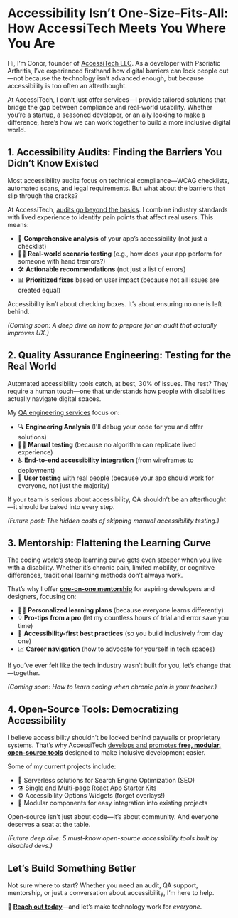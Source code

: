 
<!--
title: How AccessiTech Meets You Where You Are
description: Most ‘accessible’ tech fails disabled users. AccessiTech’s services (audits, QA, mentorship) fix that—because compliance isn’t enough. Here’s how we rebuild inclusion.
keywords: accessibility services, WCAG compliance, disability-inclusive design, accessibility audits, QA testing for accessibility, chronic pain coding tools, screen reader compatibility testing, open-source accessibility tools, disability mentorship in tech, accessible web development, #A11y, #DisabilityInnovation, #NothingAboutUsWithoutUs, #InclusiveDesign, #PsoriaticArthritisAwareness
date: 2025-04-03
categories: 
image: How-AccessiTech-Meets-You-Where-You-Are.png
imageAlt: Black text on pink background saying "Accessibility Isn't One-Size-Fits-All How AccessiTech Meets You Where You Are"
-->

# **Accessibility Isn’t One-Size-Fits-All: How AccessiTech Meets You Where You Are**  

Hi, I’m Conor, founder of [AccessiTech LLC](https://www.accessi.tech/). As a developer with Psoriatic Arthritis, I’ve experienced firsthand how digital barriers can lock people out—not because the technology isn’t advanced enough, but because accessibility is too often an afterthought.  

At AccessiTech, I don’t just offer services—I provide tailored solutions that bridge the gap between compliance and real-world usability. Whether you’re a startup, a seasoned developer, or an ally looking to make a difference, here’s how we can work together to build a more inclusive digital world.  

## **1. Accessibility Audits: Finding the Barriers You Didn’t Know Existed**  

Most accessibility audits focus on technical compliance—WCAG checklists, automated scans, and legal requirements. But what about the barriers that slip through the cracks?  

At AccessiTech, [audits go beyond the basics](https://www.accessi.tech#consultation). I combine industry standards with lived experience to identify pain points that affect real users. This means:

* 🔬 **Comprehensive analysis** of your app’s accessibility (not just a checklist)
* 👩‍🔬 **Real-world scenario testing** (e.g., how does your app perform for someone with hand tremors?)  
* 🛠️ **Actionable recommendations** (not just a list of errors)
* 📊 **Prioritized fixes** based on user impact (because not all issues are created equal)

Accessibility isn’t about checking boxes. It’s about ensuring no one is left behind.  

*(Coming soon: A deep dive on how to prepare for an audit that actually improves UX.)*  

## **2. Quality Assurance Engineering: Testing for the Real World**  

Automated accessibility tools catch, at best, 30% of issues. The rest? They require a human touch—one that understands how people with disabilities actually navigate digital spaces.  

My [QA engineering services](https://www.accessi.tech#qa) focus on:  

* 🔍 **Engineering Analysis** (I'll debug your code for you and offer solutions)
* 👷‍♀️ **Manual testing** (because no algorithm can replicate lived experience)  
* ♿️ **End-to-end accessibility integration** (from wireframes to deployment)  
* 🧪 **User testing** with real people (because your app should work for everyone, not just the majority)

If your team is serious about accessibility, QA shouldn’t be an afterthought—it should be baked into every step.  

*(Future post: The hidden costs of skipping manual accessibility testing.)*  

## **3. Mentorship: Flattening the Learning Curve**  

The coding world’s steep learning curve gets even steeper when you live with a disability. Whether it’s chronic pain, limited mobility, or cognitive differences, traditional learning methods don’t always work.  

That’s why I offer [**one-on-one mentorship**](https://www.accessi.tech#mentorship) for aspiring developers and designers, focusing on:  

* 🧑‍💻 **Personalized learning plans** (because everyone learns differently)
* 💡 **Pro-tips from a pro** (let my countless hours of trial and error save you time)
* 🦾 **Accessibility-first best practices** (so you build inclusively from day one)  
* 📈 **Career navigation** (how to advocate for yourself in tech spaces)  

If you’ve ever felt like the tech industry wasn’t built for you, let’s change that—together.  

*(Coming soon: How to learn coding when chronic pain is your teacher.)*  

## **4. Open-Source Tools: Democratizing Accessibility**  

I believe accessibility shouldn’t be locked behind paywalls or proprietary systems. That’s why AccessiTech [develops and promotes **free, modular, open-source tools**](https://www.accessi.tech#production) designed to make inclusive development easier.  

Some of my current projects include:  

* 🔭 Serverless solutions for Search Engine Optimization (SEO)
* ⚗️ Single and Multi-page React App Starter Kits
* ⚙️ Accessibility Options Widgets (forget overlays!)  
* 🧩 Modular components for easy integration into existing projects

Open-source isn’t just about code—it’s about community. And everyone deserves a seat at the table.  

*(Future deep dive: 5 must-know open-source accessibility tools built by disabled devs.)*  

## **Let’s Build Something Better**  

Not sure where to start? Whether you need an audit, QA support, mentorship, or just a conversation about accessibility, I’m here to help.  

📩 [**Reach out today**](mailto:accessit3ch@gmail.com)—and let’s make technology work for *everyone*.
